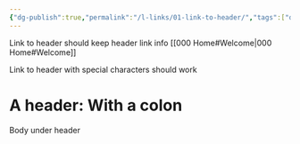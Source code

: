 ```yaml
---
{"dg-publish":true,"permalink":"/l-links/01-link-to-header/","tags":["dg-test-vault"]}
---
```


Link to header should keep header link info
[[000 Home#Welcome\|000 Home#Welcome]]

Link to header with special characters should work

<div class="transclusion internal-embed is-loaded"><div class="markdown-embed">



# A header: With a colon
Body under header


</div></div>
